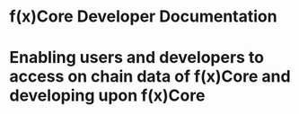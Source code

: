 # f(x)Core Developer Documentation
# Enabling users and developers to access on chain data of f(x)Core and developing upon f(x)Core
